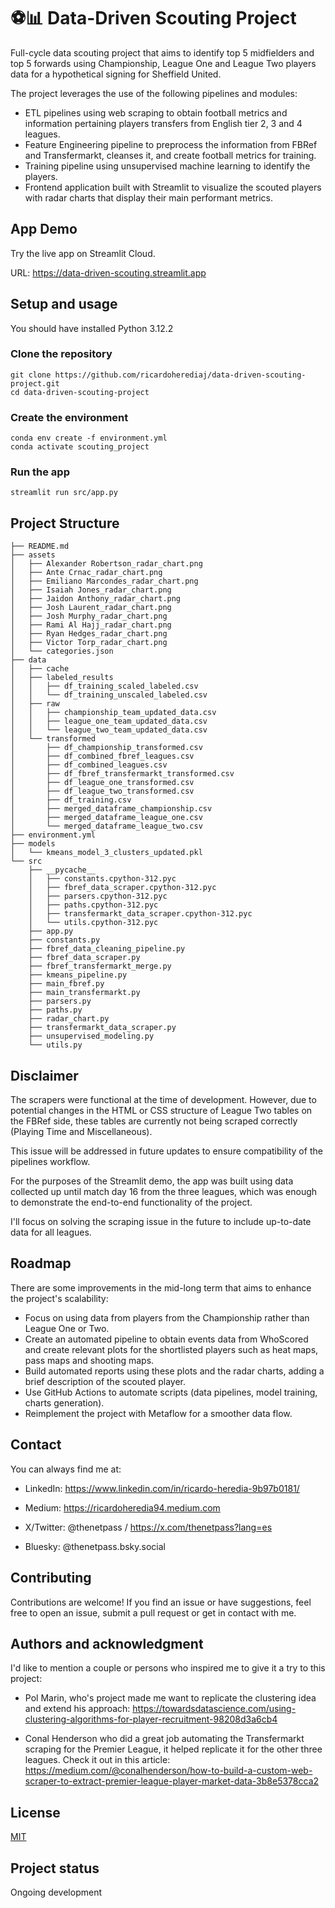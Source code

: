 # ⚽️📊 Data-Driven Scouting Project

Full-cycle data scouting project that aims to identify top 5 midfielders and top 5 forwards using Championship, League One and League Two players data for a hypothetical signing for Sheffield United. 

The project leverages the use of the following pipelines and modules:

-  ETL pipelines using web scraping to obtain football metrics and information pertaining players transfers from English tier 2, 3 and 4 leagues.
- Feature Engineering pipeline to preprocess the information from FBRef and Transfermarkt, cleanses it, and create football metrics for training.
- Training pipeline using unsupervised machine learning to identify the players. 
- Frontend application built with Streamlit to visualize the scouted players with radar charts that display their main performant metrics. 


## App Demo

Try the live app on Streamlit Cloud.

URL: https://data-driven-scouting.streamlit.app

## Setup and usage

You should have installed Python 3.12.2


### Clone the repository

```
git clone https://github.com/ricardoherediaj/data-driven-scouting-project.git
cd data-driven-scouting-project
```
### Create the environment

```
conda env create -f environment.yml
conda activate scouting_project
```

### Run the app

```
streamlit run src/app.py
```

## Project Structure

```
├── README.md
├── assets
│   ├── Alexander Robertson_radar_chart.png
│   ├── Ante Crnac_radar_chart.png
│   ├── Emiliano Marcondes_radar_chart.png
│   ├── Isaiah Jones_radar_chart.png
│   ├── Jaidon Anthony_radar_chart.png
│   ├── Josh Laurent_radar_chart.png
│   ├── Josh Murphy_radar_chart.png
│   ├── Rami Al Hajj_radar_chart.png
│   ├── Ryan Hedges_radar_chart.png
│   ├── Victor Torp_radar_chart.png
│   └── categories.json
├── data
│   ├── cache
│   ├── labeled_results
│   │   ├── df_training_scaled_labeled.csv
│   │   └── df_training_unscaled_labeled.csv
│   ├── raw
│   │   ├── championship_team_updated_data.csv
│   │   ├── league_one_team_updated_data.csv
│   │   └── league_two_team_updated_data.csv
│   └── transformed
│       ├── df_championship_transformed.csv
│       ├── df_combined_fbref_leagues.csv
│       ├── df_combined_leagues.csv
│       ├── df_fbref_transfermarkt_transformed.csv
│       ├── df_league_one_transformed.csv
│       ├── df_league_two_transformed.csv
│       ├── df_training.csv
│       ├── merged_dataframe_championship.csv
│       ├── merged_dataframe_league_one.csv
│       └── merged_dataframe_league_two.csv
├── environment.yml
├── models
│   └── kmeans_model_3_clusters_updated.pkl
└── src
    ├── __pycache__
    │   ├── constants.cpython-312.pyc
    │   ├── fbref_data_scraper.cpython-312.pyc
    │   ├── parsers.cpython-312.pyc
    │   ├── paths.cpython-312.pyc
    │   ├── transfermarkt_data_scraper.cpython-312.pyc
    │   └── utils.cpython-312.pyc
    ├── app.py
    ├── constants.py
    ├── fbref_data_cleaning_pipeline.py
    ├── fbref_data_scraper.py
    ├── fbref_transfermarkt_merge.py
    ├── kmeans_pipeline.py
    ├── main_fbref.py
    ├── main_transfermarkt.py
    ├── parsers.py
    ├── paths.py
    ├── radar_chart.py
    ├── transfermarkt_data_scraper.py
    ├── unsupervised_modeling.py
    └── utils.py         
```

## Disclaimer

The scrapers were functional at the time of development. However, due to potential changes in the HTML or CSS structure of League Two tables on the FBRef side, these tables are currently not being scraped correctly (Playing Time and Miscellaneous). 

This issue will be addressed in future updates to ensure compatibility of the pipelines workflow.

For the purposes of the Streamlit demo, the app was built using data collected up until match day 16 from the three leagues, which was enough to demonstrate the end-to-end functionality of the project. 

I'll focus on solving the scraping issue in the future to include up-to-date data for all leagues.

## Roadmap 

There are some improvements in the mid-long term that aims to enhance the project's scalability: 

- Focus on using data from players from the Championship rather than League One or Two.
- Create an automated pipeline to obtain events data from WhoScored and create relevant plots for the shortlisted players such as heat maps, pass maps and shooting maps.
- Build automated reports using these plots and the radar charts, adding a brief description of the scouted player.
- Use GitHub Actions to automate scripts (data pipelines, model training, charts generation).
- Reimplement the project with Metaflow for a smoother data flow.

## Contact

You can always find me at:

- LinkedIn: https://www.linkedin.com/in/ricardo-heredia-9b97b0181/

- Medium: https://ricardoheredia94.medium.com

- X/Twitter: @thenetpass / https://x.com/thenetpass?lang=es

- Bluesky: @thenetpass.bsky.social

## Contributing

Contributions are welcome! If you find an issue or have suggestions, feel free to open an issue, submit a pull request or get in contact with me.

## Authors and acknowledgment

I'd like to mention a couple or persons who inspired me to give it a try to this project: 

- Pol Marin, who's project made me want to replicate the clustering idea and extend his approach: https://towardsdatascience.com/using-clustering-algorithms-for-player-recruitment-98208d3a6cb4

- Conal Henderson who did a great job automating the Transfermarkt scraping for the Premier League, it helped replicate it for the other three leagues. Check it out in this article: https://medium.com/@conalhenderson/how-to-build-a-custom-web-scraper-to-extract-premier-league-player-market-data-3b8e5378cca2

## License

[MIT](https://choosealicense.com/licenses/mit/)

## Project status

Ongoing development